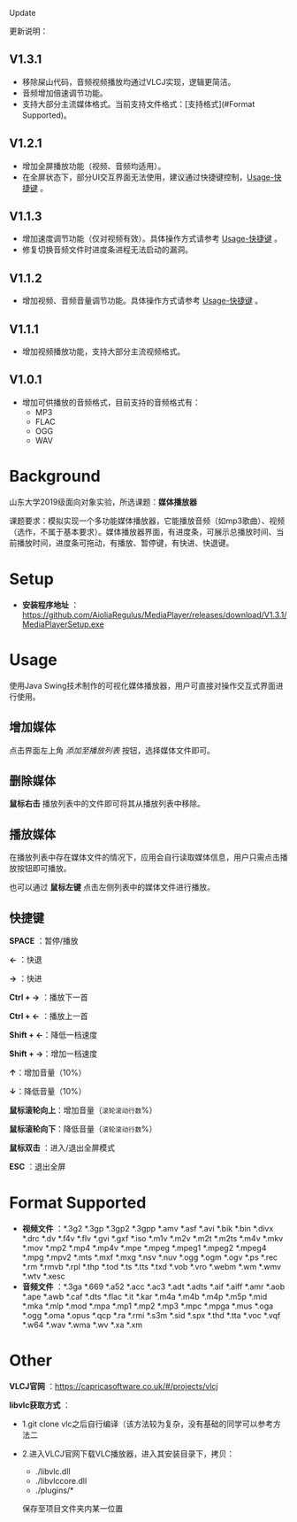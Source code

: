 Update

更新说明：

## V1.3.1

* 移除屎山代码，音频视频播放均通过VLCJ实现，逻辑更简洁。
* 音频增加倍速调节功能。
* 支持大部分主流媒体格式。当前支持文件格式：[支持格式](#Format Supported)。

## V1.2.1

* 增加全屏播放功能（视频、音频均适用）。
* 在全屏状态下，部分UI交互界面无法使用，建议通过快捷键控制，[Usage-快捷键](#Usage) 。

## V1.1.3

* 增加速度调节功能（仅对视频有效）。具体操作方式请参考 [Usage-快捷键](#Usage) 。
* 修复切换音频文件时进度条进程无法启动的漏洞。

## V1.1.2

* 增加视频、音频音量调节功能。具体操作方式请参考 [Usage-快捷键](#Usage) 。

## V1.1.1

* 增加视频播放功能，支持大部分主流视频格式。
## V1.0.1
* 增加可供播放的音频格式，目前支持的音频格式有：
  * MP3
  * FLAC
  * OGG
  * WAV

# Background

山东大学2019级面向对象实验，所选课题：**媒体播放器**

课题要求：模拟实现一个多功能媒体播放器，它能播放音频（如mp3歌曲）、视频（选作，不属于基本要求）。媒体播放器界面，有进度条，可展示总播放时间、当前播放时间，进度条可拖动，有播放、暂停键，有快进、快退键。

# Setup

* **安装程序地址** ：https://github.com/AioliaRegulus/MediaPlayer/releases/download/V1.3.1/MediaPlayerSetup.exe

# Usage

使用Java Swing技术制作的可视化媒体播放器，用户可直接对操作交互式界面进行使用。

## 增加媒体

点击界面左上角  *添加至播放列表*  按钮，选择媒体文件即可。

## 删除媒体

**鼠标右击** 播放列表中的文件即可将其从播放列表中移除。

## 播放媒体

在播放列表中存在媒体文件的情况下，应用会自行读取媒体信息，用户只需点击播放按钮即可播放。

也可以通过 **鼠标左键** 点击左侧列表中的媒体文件进行播放。

## 快捷键

**SPACE** ：暂停/播放

**←** ：快退

**→** ：快进

**Ctrl + →** ：播放下一首

**Ctrl + ←** ：播放上一首

**Shift + ←**：降低一档速度

**Shift + →**：增加一档速度

**↑**：增加音量（10%）

**↓**：降低音量（10%）

**鼠标滚轮向上**：增加音量（`滚轮滚动行数`%）

**鼠标滚轮向下**：降低音量（`滚轮滚动行数`%）

**鼠标双击** ：进入/退出全屏模式

**ESC** ：退出全屏

# Format Supported

* **视频文件** ：*.3g2 *.3gp *.3gp2 *.3gpp *.amv *.asf *.avi *.bik *.bin *.divx *.drc *.dv *.f4v *.flv *.gvi *.gxf *.iso *.m1v *.m2v *.m2t *.m2ts *.m4v *.mkv *.mov *.mp2 *.mp4 *.mp4v *.mpe *.mpeg *.mpeg1 *.mpeg2 *.mpeg4 *.mpg *.mpv2 *.mts *.mxf *.mxg *.nsv *.nuv *.ogg *.ogm *.ogv *.ps *.rec *.rm *.rmvb *.rpl *.thp *.tod *.ts *.tts *.txd *.vob *.vro *.webm *.wm *.wmv *.wtv *.xesc
* **音频文件** ：*.3ga *.669 *.a52 *.acc *.ac3 *.adt *.adts *.aif *.aiff *.amr *.aob *.ape *.awb *.caf *.dts *.flac *.it *.kar *.m4a *.m4b *.m4p *.m5p *.mid *.mka *.mlp *.mod *.mpa *.mp1 *.mp2 *.mp3 *.mpc *.mpga *.mus *.oga *.ogg *.oma *.opus *.qcp *.ra *.rmi *.s3m *.sid *.spx *.thd *.tta *.voc *.vqf *.w64 *.wav *.wma *.wv *.xa *.xm

# Other

**VLCJ官网** ：https://capricasoftware.co.uk/#/projects/vlcj

**libvlc获取方式** ：

* 1.git clone vlc之后自行编译（该方法较为复杂，没有基础的同学可以参考方法二

* 2.进入VLCJ官网下载VLC播放器，进入其安装目录下，拷贝：

  * ./libvlc.dll
  * ./libvlccore.dll
  * ./plugins/*

  保存至项目文件夹内某一位置

